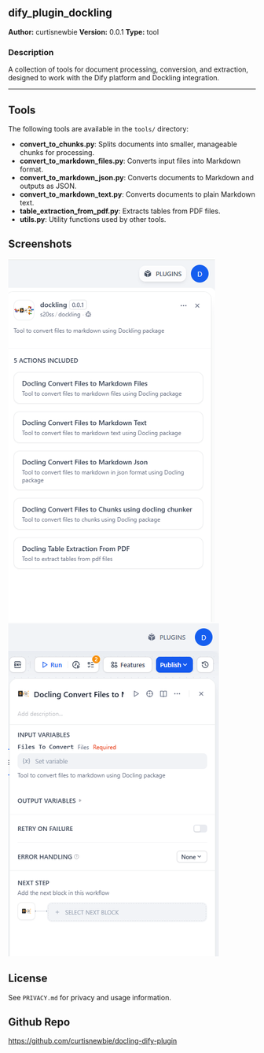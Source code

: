 ## dify_plugin_dockling

**Author:** curtisnewbie
**Version:** 0.0.1
**Type:** tool

### Description
A collection of tools for document processing, conversion, and extraction, designed to work with the Dify platform and Dockling integration.

---

## Tools

The following tools are available in the `tools/` directory:

- **convert_to_chunks.py**: Splits documents into smaller, manageable chunks for processing.
- **convert_to_markdown_files.py**: Converts input files into Markdown format.
- **convert_to_markdown_json.py**: Converts documents to Markdown and outputs as JSON.
- **convert_to_markdown_text.py**: Converts documents to plain Markdown text.
- **table_extraction_from_pdf.py**: Extracts tables from PDF files.
- **utils.py**: Utility functions used by other tools.


## Screenshots
![Tools List](uploads/image1.png)
![Tools Configuration](uploads/image2.png)


## License
See `PRIVACY.md` for privacy and usage information.


## Github Repo
https://github.com/curtisnewbie/docling-dify-plugin


